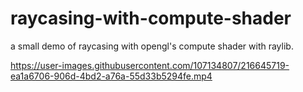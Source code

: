 # raycasing-with-compute-shader
a small demo of raycasing with opengl's compute shader with raylib.


https://user-images.githubusercontent.com/107134807/216645719-ea1a6706-906d-4bd2-a76a-55d33b5294fe.mp4

